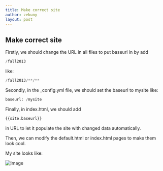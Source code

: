 ```yaml
---
title: Make correct site
author: zekuny
layout: post
---
```


## Make correct site
Firstly, we should change the URL in all files to put baseurl in by add

```python
/fall2013
```

like:

```python
/fall2013/**/**
```

Secondly, in the _config.yml file, we should set the baseurl to mysite like: 

```python
baseurl: /mysite
```

Finally, in index.html, we should add 

```python
{{site.baseurl}}
```

in URL to let it populate the site with changed data automatically.


Then, we can modify the default.html or index.html pages to make them look cool.

My site looks like:

![Image](https://pbs.twimg.com/media/BXbmraSCQAA8HLB.png)
